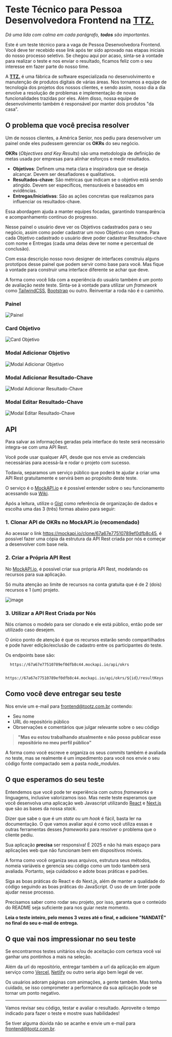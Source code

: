 # Teste Técnico para Pessoa Desenvolvedora Frontend na [TTZ.](https://ttz.dev.br)

_Dá uma lida com calma em cada parágrafo, **todos** são importantes._

Este é um teste técnico para a vaga de Pessoa Desenvolvedora Frontend. Você deve ter recebido esse link após ter sido aprovado nas etapas iniciais do nosso processo seletivo. Se chegou aqui por acaso, sinta-se à vontade para realizar o teste e nos enviar o resultado, ficamos feliz com o seu interesse em fazer parte do nosso time.

A [**TTZ.**](https://ttz.dev.br) é uma fábrica de software especializada no desenvolvimento e manutenção de produtos digitais de várias áreas. Nos tornamos a equipe de tecnologia dos projetos dos nossos clientes, e sendo assim, nosso dia a dia envolve a resolução de problemas e implementação de novas funcionalidades trazidas por eles. Além disso, nossa equipe de desenvolvimento também é responsável por manter dois produtos "da casa".

## O problema que você precisa resolver

Um de nossos clientes, a América Senior, nos pediu para desenvolver um painel onde eles pudessem gerenciar os **OKRs** do seu negócio.

**OKRs** (_Objectives and Key Results_) são uma metodologia de definição de metas usada por empresas para alinhar esforços e medir resultados.

- **Objetivos**: Definem uma meta clara e inspiradora que se deseja alcançar. Devem ser desafiadores e qualitativos.
- **Resultados-chave**: São métricas que indicam se o objetivo está sendo atingido. Devem ser específicos, mensuráveis e baseados em evidências.
- **Entregas/Iniciativas**: São as ações concretas que realizamos para influenciar os resultados-chave.

Essa abordagem ajuda a manter equipes focadas, garantindo transparência e acompanhamento contínuo do progresso.

Nesse painel o usuário deve ver os Objetivos cadastrados para o seu negócio, assim como poder cadastrar um novo Objetivo com nome. Para cada Objetivo cadastrado o usuário deve poder cadastrar Resultados-chave com nome e Entregas (cada uma delas deve ter nome e percentual de conclusão).

Com essa descrição nosso novo designer de interfaces construiu alguns prototipos desse painel que podem servir como base para você. Mas fique à vontade para construir uma interface diferente se achar que deve.

A forma como você lida com a experiência do usuário também é um ponto de avaliação neste teste. Sinta-se à vontade para utilizar um _framework_ como [TailwindCSS](https://tailwindcss.com/), [Bootstrap](https://getbootstrap.com/) ou outro. Reinventar a roda não é o caminho.

### Painel

![Painel](./assets/painel.jpg)

### Card Objetivo

![Card Objetivo](./assets/card-objective.jpg)

### Modal Adicionar Objetivo

![Modal Adicionar Objetivo](./assets/modal-add-objective.jpg)

### Modal Adicionar Resultado-Chave

![Modal Adicionar Resultado-Chave](./assets/modal-add-key-result.jpg)

### Modal Editar Resultado-Chave

![Modal Editar Resultado-Chave](./assets/modal-edit-key-result.jpg)

## API

Para salvar as informações geradas pela interface do teste será necessário integra-se com uma API Rest. 

Você pode usar qualquer API, desde que nos envie as credenciais necessárias para acessá-la e rodar o projeto com sucesso.

Todavia, separamos um serviço público que poderá te ajudar a criar uma API Rest gratuitamente e servirá bem ao propósito deste teste.

O serviço é o [MockAPI.io](https://mockapi.io/) e é possível entender sobre o seu funcionamento acessando sua [Wiki](https://github.com/mockapi-io/docs/wiki).

Após a leitura, utilize o [Gist](https://gist.github.com/wendellpbarreto/ac1620f0345fb07a34b6731eecccc96d) como referência de organização de dados e escolha uma das 3 (três) formas abaixo para seguir:

### 1. Clonar API de OKRs no MockAPI.io (recomendado)

Ao acessar o link https://mockapi.io/clone/67a67e77510789ef0dfb8c45, é possível fazer uma cópia da estrutura da API Rest criada por nós e começar a desenvolver com base nela.

### 2. Criar a Própria API Rest

No [MockAPI.io](https://mockapi.io/), é possível criar sua própria API Rest, modelando os recursos para sua aplicação. 

Só muita atenção ao limite de recursos na conta gratuita que é de 2 (dois) recursos e 1 (um) projeto.

![image](https://github.com/user-attachments/assets/55ea04ec-c461-411f-a26b-5c71bc7696d7)

### 3. Utilizar a API Rest Criada por Nós

Nós criamos o modelo para ser clonado e ele está público, então pode ser utilizado caso desejem. 

O único ponto de atenção é que os recursos estarão sendo compartilhados e pode haver edição/exclusão de cadastro entre os participantes do teste.

Os endpoints base são:

```http
  https://67a67e77510789ef0dfb8c44.mockapi.io/api/okrs

  https://67a67e77510789ef0dfb8c44.mockapi.io/api/okrs/${id}/resultKeys
```

## Como você deve entregar seu teste

Nos envie um e-mail para frontend@tootz.com.br contendo:

- Seu nome
- URL do repositório público
- Obrservações e comentários que julgar relevante sobre o seu código

> **"Mas eu estou trabalhando atualmente e não posso publicar esse repositório no meu perfil público"**

A forma como você escreve e organiza os seus _commits_ também é avaliada no teste, mas se realmente é um impedimento para você nos envie o seu código fonte compactado sem a pasta _node_modules_.

## O que esperamos do seu teste

Entendemos que você pode ter experiência com outros _frameworks_ e linguagens, inclusive valorizamos isso. Mas neste teste esperamos que você desenvolva uma aplicação web Javascript utilizando [React](https://react.dev/) e [Next.js](https://nextjs.org/) que são as bases da nossa _stack_.

Dizer que sabe o que é um _state_ ou um _hook_ é fácil, basta ler na documentação. O que vamos avaliar aqui é como você utiliza essas e outras ferramentas desses _frameworks_ para resolver o problema que o cliente pediu.

Sua aplicação **precisa** ser responsiva! É 2025 e não há mais espaço para aplicações web que não funcionam bem em dispositivos móveis.

A forma como você organiza seus arquivos, estrutura seus métodos, nomeia variáveis e gerencia seu código como um todo também será avaliada. Portanto, seja cuidadoso e adote boas práticas e padrões.

Siga as boas práticas do React e do Next.js, além de manter a qualidade do código seguindo as boas práticas do JavaScript. O uso de um linter pode ajudar nesse processo.

Precisamos saber como rodar seu projeto, por isso, garanta que o conteúdo do README seja suficiente para nos guiar neste momento.

**Leia o teste inteiro, pelo menos 3 vezes até o final, e adicione "NANDATÊ" no final do seu e-mail de entrega.**

## O que vai nos impressionar no seu teste

Se encontrarmos testes unitários e/ou de aceitação com certeza você vai ganhar uns pontinhos a mais na seleção.

Além da url do repositório, entregar também a url da aplicação em algum serviço como [Vercel](https://vercel.com), [Netlify](https://www.netlify.com/) ou outro seria algo bem legal de ver.

Os usuários adoram páginas com animações, a gente também. Mas tenha cuidado, se isso comprometer a performance da sua aplicação pode se tornar um ponto negativo.

---

Vamos revisar seu código, testar e avaliar o resultado. Aproveite o tempo indicado para fazer o teste e mostre suas habilidades!

Se tiver alguma dúvida não se acanhe e envie um e-mail para frontend@tootz.com.br.
